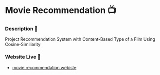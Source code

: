 # Movie Recommendation 📺

### Description 📰
Project Recommendation System with Content-Based Type of a Film Using Cosine-Similiarity

### Website Live 🚀
- [movie recommendation webiste](https://ragilhadi-movie-recommendation-app-pxctul.streamlit.app/)